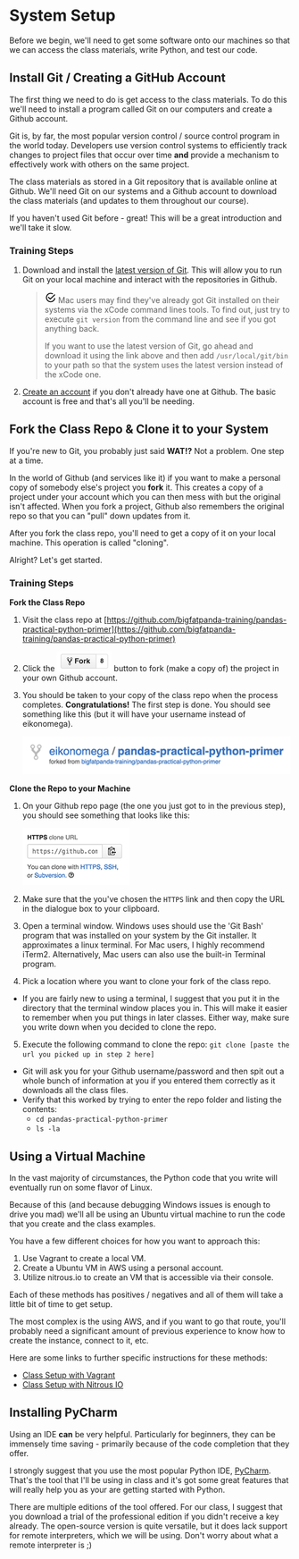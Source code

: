 # System Setup
Before we begin, we'll need to get some software onto our machines so that
we can access the class materials, write Python, and test our code.

## Install Git / Creating a GitHub Account
The first thing we need to do is get access to the class materials.  To do this
we'll need to install a program called Git on our computers and create a 
Github account.

Git is, by far, the most popular version control / source control program in
the world today.  Developers use version control systems to efficiently track
changes to project files that occur over time **and** provide a mechanism to 
effectively work with others on the same project.

The class materials as stored in a Git repository that is available online
at Github.  We'll need Git on our systems and a Github account to download the
class materials (and updates to them throughout our course).

If you haven't used Git before - great!  This will be a great introduction and
we'll take it slow.

### Training Steps
1. Download and install the [latest version of Git](https://git-scm.com/downloads).
This will allow you to run Git on your local machine and interact with the
repositories in Github.

    > ![Reminder](../images/reminder.png) Mac users may find they've already
    > got Git installed on their systems via the xCode command lines tools.  To
    > find out, just try to execute `git version` from the command line and see
    > if you got anything back.
    >
    > If you want to use the latest version of Git, go ahead and download it
    > using the link above and then add `/usr/local/git/bin` to your path so that
    > the system uses the latest version instead of the xCode one.
    
2. [Create an account](https://github.com/join) if you don't already have one 
at Github.  The basic account is free and that's all you'll be needing.


## Fork the Class Repo & Clone it to your System
If you're new to Git, you probably just said **WAT!?**  Not a problem.  One
step at a time.

In the world of Github (and services like it) if you want to make a personal
copy of somebody else's project you **fork** it.  This creates a copy of a
project under your account which you can then mess with but the original 
isn't affected.  When you fork a project, Github also remembers the original
repo so that you can "pull" down updates from it.

After you fork the class repo, you'll need to get a copy of it on your local 
machine.  This operation is called "cloning".

Alright?  Let's get started.

### Training Steps

**Fork the Class Repo**

1. Visit the class repo at [https://github.com/bigfatpanda-training/pandas-practical-python-primer](https://github.com/bigfatpanda-training/pandas-practical-python-primer)
2. Click the ![github-fork.png](../images/github-fork.png) button to fork 
(make a copy of) the project in your own Github account.  
3. You should be taken to your copy of the class repo when the process 
completes. **Congratulations!**  The first step is done.  You should see
something like this (but it will have your username instead of eikonomega).

    ![forked repo](../images/github-forked-repo.png)

**Clone the Repo to your Machine**

1. On your Github repo page (the one you just got to in the previous step), 
you should see something that looks like this:

    ![clone-repo-url](../images/github-clone-repo.png)
    
2. Make sure that the you've chosen the `HTTPS` link and then copy the 
URL in the dialogue box to your clipboard.  

3. Open a terminal window.  Windows uses should use the 'Git Bash' program
that was installed on your system by the Git installer.  It approximates a
linux terminal.  For Mac users, I highly recommend iTerm2.  Alternatively,
Mac users can also use the built-in Terminal program.

4. Pick a location where you want to clone your fork of the class repo.  
- If you are fairly new to using a terminal, I suggest that you put it in the 
directory that the terminal window places you in.  This will make it easier 
to remember when you put things in later classes.  Either way, make sure 
you write down when you decided to clone the repo.
 
5. Execute the following command to clone the repo: 
`git clone [paste the url you picked up in step 2 here]`
- Git will ask you for your Github username/password and then spit out a
whole bunch of information at you if you entered them correctly as it downloads
all the class files.
- Verify that this worked by trying to enter the repo folder and listing the contents:
    - `cd pandas-practical-python-primer`
    - `ls -la`

## Using a Virtual Machine
In the vast majority of circumstances, the Python code that you write will
eventually run on some flavor of Linux.

Because of this (and because debugging Windows issues is enough to drive you
mad) we'll all be using an Ubuntu virtual machine to run the code that you
create and the class examples.

You have a few different choices for how you want to approach this:

1. Use Vagrant to create a local VM.
2. Create a Ubuntu VM in AWS using a personal account.
3. Utilize nitrous.io to create an VM that is accessible via their console.

Each of these methods has positives / negatives and all of them will take a
little bit of time to get setup.
  
The most complex is the using AWS, and if you want to go that route, you'll
probably need a significant amount of previous experience to know how to 
create the instance, connect to it, etc.

Here are some links to further specific instructions for these methods:
* [Class Setup with Vagrant](vagrant.md)
* [Class Setup with Nitrous IO](nitrous.md)

## Installing PyCharm
Using an IDE **can** be very helpful. Particularly for beginners, they
can be immensely time saving - primarily because of the code completion
that they offer.

I strongly suggest that you use the most popular Python IDE, [PyCharm](https://www.jetbrains.com/pycharm/).
That's the tool that I'll be using in class and it's got some great features
that will really help you as your are getting started with Python.

There are multiple editions of the tool offered.  For our class, I suggest
that you download a trial of the professional edition if you didn't receive
a key already.  The open-source version is quite versatile, but it does lack
support for remote interpreters, which we will be using. Don't worry about 
what a remote interpreter is ;)